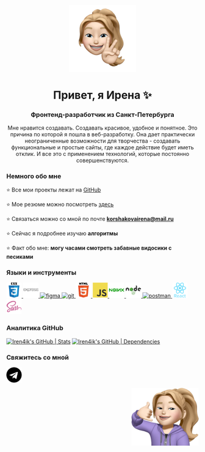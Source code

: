 <p align="center">
  <img alt="my profile" src="https://raw.githubusercontent.com/iren4ik/iren4ik/main/Me.png" width="35%" height="35%"/>
</p>

<h1 align="center">Привет, я Ирена ✨</h1>
<h3 align="center">Фронтенд-разработчик из Санкт-Петербурга</h3>

<p align="center">Мне нравится создавать. Создавать красивое, удобное и понятное.
Это причина по которой я пошла в веб-разработку. Она дает практически неограниченные возможности для творчества - создавать функциональные и простые сайты, где каждое действие будет иметь отклик. И все это с применением технологий, которые постоянно совершенствуются.</p>

<h3 align="left">Немного обо мне</h3>

⭐ Все мои проекты лежат на [GitHub](https://github.com/Iren4ik)

⭐ Мое резюме можно посмотреть [здесь](https://spb.hh.ru/resume/401cdc93ff0cd7c8930039ed1f4e4f7a764774)

⭐ Связаться можно со мной по почте **korshakovairena@mail.ru**

⭐ Сейчас я подробнее изучаю **алгоритмы**

⭐ Факт обо мне: **могу часами смотреть забавные видосики с песиками**

<h3 align="left">Языки и инструменты</h3>
<p align="left"> <a href="https://www.w3schools.com/css/" target="_blank" rel="noreferrer"> <img src="https://raw.githubusercontent.com/devicons/devicon/master/icons/css3/css3-original-wordmark.svg" alt="css3" width="40" height="40"/> </a> <a href="https://expressjs.com" target="_blank" rel="noreferrer"> <img src="https://raw.githubusercontent.com/devicons/devicon/master/icons/express/express-original-wordmark.svg" alt="express" width="40" height="40"/> </a> <a href="https://www.figma.com/" target="_blank" rel="noreferrer"> <img src="https://www.vectorlogo.zone/logos/figma/figma-icon.svg" alt="figma" width="40" height="40"/> </a> <a href="https://git-scm.com/" target="_blank" rel="noreferrer"> <img src="https://www.vectorlogo.zone/logos/git-scm/git-scm-icon.svg" alt="git" width="40" height="40"/> </a> <a href="https://www.w3.org/html/" target="_blank" rel="noreferrer"> <img src="https://raw.githubusercontent.com/devicons/devicon/master/icons/html5/html5-original-wordmark.svg" alt="html5" width="40" height="40"/> </a> <a href="https://developer.mozilla.org/en-US/docs/Web/JavaScript" target="_blank" rel="noreferrer"> <img src="https://raw.githubusercontent.com/devicons/devicon/master/icons/javascript/javascript-original.svg" alt="javascript" width="40" height="40"/> </a> <a href="https://www.nginx.com" target="_blank" rel="noreferrer"> <img src="https://raw.githubusercontent.com/devicons/devicon/master/icons/nginx/nginx-original.svg" alt="nginx" width="40" height="40"/> </a> <a href="https://nodejs.org" target="_blank" rel="noreferrer"> <img src="https://raw.githubusercontent.com/devicons/devicon/master/icons/nodejs/nodejs-original-wordmark.svg" alt="nodejs" width="40" height="40"/> </a> <a href="https://postman.com" target="_blank" rel="noreferrer"> <img src="https://www.vectorlogo.zone/logos/getpostman/getpostman-icon.svg" alt="postman" width="40" height="40"/> </a> <a href="https://reactjs.org/" target="_blank" rel="noreferrer"> <img src="https://raw.githubusercontent.com/devicons/devicon/master/icons/react/react-original-wordmark.svg" alt="react" width="40" height="40"/> </a> <a href="https://sass-lang.com" target="_blank" rel="noreferrer"> <img src="https://raw.githubusercontent.com/devicons/devicon/master/icons/sass/sass-original.svg" alt="sass" width="40" height="40"/> </a> </p>

<h3 align="left">Аналитика GitHub</h3>

[![Iren4ik's GitHub | Stats](https://stats.quine.sh/Iren4ik/github?theme=light)](https://quine.sh?utm_source=widgets&utm_campaign=Iren4ik)
[![Iren4ik's GitHub | Dependencies](https://stats.quine.sh/Iren4ik/dependencies?theme=light)](https://quine.sh?utm_source=widgets&utm_campaign=Iren4ik)

<h3 align="left">Свяжитесь со мной</h3>
<p align="left">
  <a href="https://t.me/me_irena" target="blank"><img align="center" src="https://raw.githubusercontent.com/iren4ik/iren4ik/main/tg.png" alt="Telegram link" height="40" width="40" /></a>
</p>

<p align="right">
  <img alt="call me" src="https://raw.githubusercontent.com/iren4ik/iren4ik/main/Call.png" width="35%" height="35%"/>
</p>
